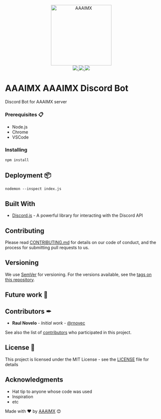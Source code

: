 

<!-- init organization banner -->
<p align="center">
    <img src="https://www.aaaimx.org/software/logo.png" width="200" alt="AAAIMX">
    <br>
    <a href="https://join.slack.com/t/aaaimx/shared_invite/zt-czcguels-DfXBa5Y_IoDVrLv2P5pVGQ" target="_blank">
        <img src="https://img.shields.io/badge/chat-join%20us-red">
    </a>
    <a href="https://web.facebook.com/AAAI-MX-Software-Division-109685297309422/" target="_blank">
        <img src="https://img.shields.io/badge/follow%20us-%40disoftw-blue">
    </a>
    <a href="https://www.paypal.me/aaaimx" target="_blank">
        <img src="https://img.shields.io/badge/donate-support%20us-green">
    </a>
</p>
<!-- end banner -->

# AAAIMX AAAIMX Discord Bot
Discord Bot for AAAIMX server

### Prerequisites 📋

- Node.js
- Chrome
- VSCode

### Installing

```
npm install
```


## Deployment 📦

```
nodemon --inspect index.js 
```

## Built With

* [Discord.js](https://discord.js.org/#/) - A powerful library for interacting with the Discord API

## Contributing

Please read [CONTRIBUTING.md](https://www.aaaimx.org/cod) for details on our code of conduct, and the process for submitting pull requests to us.

## Versioning

We use [SemVer](http://semver.org/) for versioning. For the versions available, see the [tags on this repository](https://github.com/your/project/tags). 

## Future work 🚀

## Contributors ✒
- **Raul Novelo** - _Initial work_ - [@rnovec](https://github.com/rnovec)

See also the list of [contributors](https://github.com/your/project/contributors) who participated in this project.

## License 📄

This project is licensed under the MIT License - see the [LICENSE](LICENSE) file for details

## Acknowledgments

* Hat tip to anyone whose code was used
* Inspiration
* etc

Made with ❤️ by [AAAIMX](https://github.com/aaaimx) 😊
